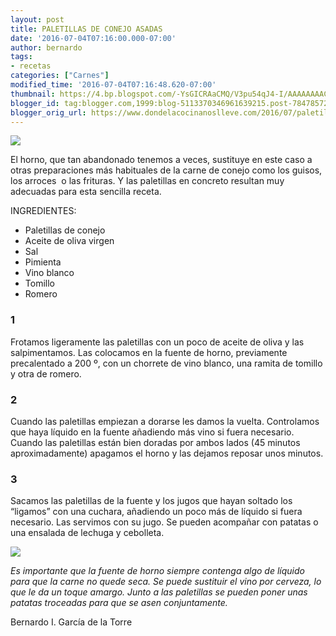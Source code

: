 ```yaml
---
layout: post
title: PALETILLAS DE CONEJO ASADAS
date: '2016-07-04T07:16:00.000-07:00'
author: bernardo
tags:
- recetas
categories: ["Carnes"]
modified_time: '2016-07-04T07:16:48.620-07:00'
thumbnail: https://4.bp.blogspot.com/-YsGICRAaCMQ/V3pu54qJ4-I/AAAAAAAAC2E/n7g6AUPuxpwMdIjUwwUmEIByMqIm1m4hwCLcB/s400/02.JPG
blogger_id: tag:blogger.com,1999:blog-5113370346961639215.post-7847857264041191009
blogger_orig_url: https://www.dondelacocinanoslleve.com/2016/07/paletillas-de-conejo-asadas.html
---
```


![](https://4.bp.blogspot.com/-YsGICRAaCMQ/V3pu54qJ4-I/AAAAAAAAC2E/n7g6AUPuxpwMdIjUwwUmEIByMqIm1m4hwCLcB/s400/02.JPG)

  
El horno, que tan abandonado tenemos a veces, sustituye en este caso a otras preparaciones más habituales de la carne de conejo como los guisos, los arroces  o las frituras. Y las paletillas en concreto resultan muy adecuadas para esta sencilla receta.  
  
INGREDIENTES:
* Paletillas de conejo
* Aceite de oliva virgen
* Sal
* Pimienta
* Vino blanco
* Tomillo
* Romero  

### 1

Frotamos ligeramente las paletillas con un poco de aceite de oliva y las salpimentamos. Las colocamos en la fuente de horno, previamente precalentado a 200 º, con un chorrete de vino blanco, una ramita de tomillo y otra de romero.  

### 2

Cuando las paletillas empiezan a dorarse les damos la vuelta. Controlamos que haya líquido en la fuente añadiendo más vino si fuera necesario. Cuando las paletillas están bien doradas por ambos lados (45 minutos aproximadamente) apagamos el horno y las dejamos reposar unos minutos.  

### 3

Sacamos las paletillas de la fuente y los jugos que hayan soltado los “ligamos” con una cuchara, añadiendo un poco más de líquido si fuera necesario. Las servimos con su jugo. Se pueden acompañar con patatas o una ensalada de lechuga y cebolleta.  

![](https://2.bp.blogspot.com/-acpldhZ70YQ/V3pvMGFe_II/AAAAAAAAC2I/UmBsyEmcyMQxIawlpUjitt-DifFN2LmZgCKgB/s400/01.JPG)

  
_Es importante que la fuente de horno siempre contenga algo de líquido para que la carne no quede seca. Se puede sustituir el vino por cerveza, lo que le da un toque amargo. Junto a las paletillas se pueden poner unas patatas troceadas para que se asen conjuntamente._  
  
Bernardo I. García de la Torre
